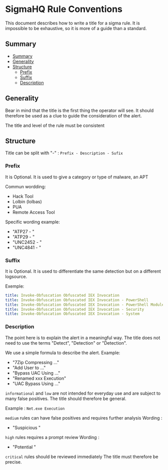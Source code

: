 # SigmaHQ Rule Conventions <!-- omit in toc -->

This document describes how to write a title for a sigma rule.
It is impossible to be exhaustive, so it is more of a guide than a standard.

## Summary

- [Summary](#summary)
- [Generality](#generality)
- [Structure](#structure)
  - [Prefix](#prefix)
  - [Suffix](#suffix)
  - [Description](#description)


## Generality

Bear in mind that the title is the first thing the operator will see.
It should therefore be used as a clue to guide the consideration of the alert.

The title and level of the rule must be consistent


## Structure

Title can be split with "-" : `Prefix - Description - Sufix`

### Prefix
It is Optional.
It is used to give a category or type of malware, an APT 

Commun wordding:
- Hack Tool
- Lolbin (lolbas)
- PUA
- Remote Access Tool

Specific wording example:
- "ATP27 - "
- "ATP29 - "
- "UNC2452 - "
- "UNC4841 - "

### Suffix
It is Optional.
It is used to differentiate the same detection but on a different logsource.

Exemple:
```yaml
title: Invoke-Obfuscation Obfuscated IEX Invocation
title: Invoke-Obfuscation Obfuscated IEX Invocation - PowerShell
title: Invoke-Obfuscation Obfuscated IEX Invocation - PowerShell Module
title: Invoke-Obfuscation Obfuscated IEX Invocation - Security
title: Invoke-Obfuscation Obfuscated IEX Invocation - System
```

### Description

The point here is to explain the alert in a meaningful way.
The title does not need to use the terms "Detect", "Detection" or "Detection".

We use a simple formula to describe the alert.
Example:
- "7Zip Compressing ..."
- "Add User to ..."
- "Bypass UAC Using ..."
- "Renamed xxx Execution"
- "UAC Bypass Using ..."


`informational` and `low` are not intended for everyday use and are subject to many false positives.
The title should therefore be general.

Example : `Net.exe Execution` 

`medium` rules can have false positives and requires further analysis
Wording :
- "Suspicious "


`high` rules requires a prompt review
Wording :
- "Potential "


`critical` rules should be reviewed immediately
The title must therefore be precise.